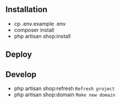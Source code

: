 ## Installation

- cp .env.example .env
- composer install
- php artisan shop:install

## Deploy

## Develop

- php artisan shop:refresh `Refresh project`
- php artisan shop:domain `Make new domain`
